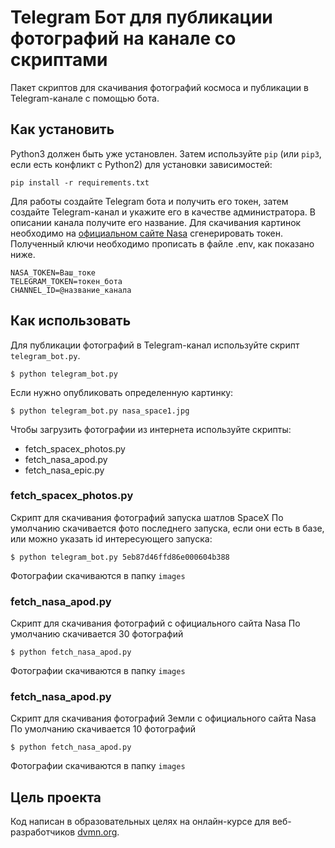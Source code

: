 # Telegram Бот для публикации фотографий на канале со скриптами
Пакет скриптов для скачивания фотографий космоса и публикации в Telegram-канале с помощью бота.

## Как установить
Python3 должен быть уже установлен.
Затем используйте `pip` (или `pip3`, если есть конфликт с Python2) для установки зависимостей:
```
pip install -r requirements.txt
```
Для работы создайте Telegram бота и получить его токен, затем создайте Telegram-канал и укажите его в качестве администратора. В описании канала получите его название.
Для скачивания картинок необходимо на [официальном сайте Nasa](https://api.nasa.gov/) сгенерировать токен.
Полученный ключи необходимо прописать в файле .env, как показано ниже.
```
NASA_TOKEN=Ваш_токе
TELEGRAM_TOKEN=токен_бота
CHANNEL_ID=@название_канала
```
## Как использовать
Для публикации фотографий в Telegram-канал используйте скрипт `telegram_bot.py`.
```
$ python telegram_bot.py
```
Если нужно опубликовать определенную картинку:
```
$ python telegram_bot.py nasa_space1.jpg
```
Чтобы загрузить фотографии из интернета используйте скрипты:

* fetch_spacex_photos.py
* fetch_nasa_apod.py
* fetch_nasa_epic.py

### fetch_spacex_photos.py
Cкрипт для скачивания фотографий запуска шатлов SpaceX
По умолчанию скачивается фото последнего запуска, если они есть в базе, или можно указать id интересующего запуска:
```
$ python telegram_bot.py 5eb87d46ffd86e000604b388
```
Фотографии скачиваются в папку `images`

### fetch_nasa_apod.py
Cкрипт для скачивания фотографий с официального сайта Nasa
По умолчанию скачивается 30 фотографий
```
$ python fetch_nasa_apod.py
```
Фотографии скачиваются в папку `images`

### fetch_nasa_apod.py
Скрипт для скачивания фотографий Земли с официального сайта Nasa
По умолчанию скачивается 10 фотографий
```
$ python fetch_nasa_apod.py
```
Фотографии скачиваются в папку `images`

## Цель проекта
Код написан в образовательных целях на онлайн-курсе для веб-разработчиков [dvmn.org](https://dvmn.org/).
